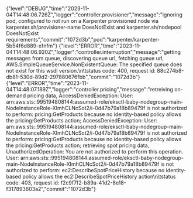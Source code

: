 {"level":"DEBUG","time":"2023-11-04T14:48:06.726Z","logger":"controller.provisioner","message":"ignoring pod, configured to not run on a Karpenter provisioned node via karpenter.sh/provisioner-name DoesNotExist and karpenter.sh/nodepool DoesNotExist requirements","commit":"1072d3b","pod":"karpenter/karpenter-5b54f6d889-xfnfm"}
{"level":"ERROR","time":"2023-11-04T14:48:06.920Z","logger":"controller.interruption","message":"getting messages from queue, discovering queue url, fetching queue url, AWS.SimpleQueueService.NonExistentQueue: The specified queue does not exist for this wsdl version.\n\tstatus code: 400, request id: 88c274b8-db81-530d-89d2-297880676fbb","commit":"1072d3b"}
{"level":"ERROR","time":"2023-11-04T14:48:07.189Z","logger":"controller.pricing","message":"retreiving on-demand pricing data, AccessDeniedException: User: arn:aws:sts::995194808144:assumed-role/eksctl-baby-nodegroup-main-NodeInstanceRole-XImhCLNcSot2/i-0d47b79a18b89479f is not authorized to perform: pricing:GetProducts because no identity-based policy allows the pricing:GetProducts action; AccessDeniedException: User: arn:aws:sts::995194808144:assumed-role/eksctl-baby-nodegroup-main-NodeInstanceRole-XImhCLNcSot2/i-0d47b79a18b89479f is not authorized to perform: pricing:GetProducts because no identity-based policy allows the pricing:GetProducts action; retrieving spot pricing data, UnauthorizedOperation: You are not authorized to perform this operation. User: arn:aws:sts::995194808144:assumed-role/eksctl-baby-nodegroup-main-NodeInstanceRole-XImhCLNcSot2/i-0d47b79a18b89479f is not authorized to perform: ec2:DescribeSpotPriceHistory because no identity-based policy allows the ec2:DescribeSpotPriceHistory action\n\tstatus code: 403, request id: f2c9f7f2-b89a-41d2-8e18-f317893603a2","commit":"1072d3b"}
